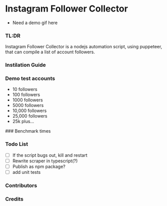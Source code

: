 # Instagram Follower Collector

- Need a demo gif here

### TL:DR

Instagram Follower Collector is a nodejs automation script, using puppeteer, that can compile a list of account followers.

### Instilation Guide


### Demo test accounts
- 10 followers
- 100 followers
- 1000 followers
- 5000 followers
- 10,000 followers
- 25,000 followers
- 25k plus...

### Benchmark times

### Todo List

- [ ] If the script bugs out, kill and restart
- [ ] Rewrite scraper in typescript(?)
- [ ] Publish as npm package?
- [ ] add unit tests

### Contributors

### Credits
